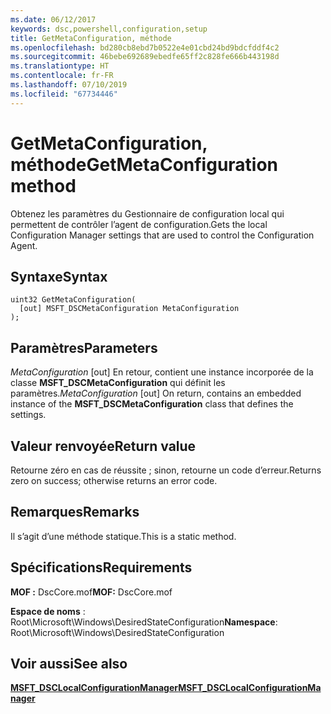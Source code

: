 ```yaml
---
ms.date: 06/12/2017
keywords: dsc,powershell,configuration,setup
title: GetMetaConfiguration, méthode
ms.openlocfilehash: bd280cb8ebd7b0522e4e01cbd24bd9bdcfddf4c2
ms.sourcegitcommit: 46bebe692689ebedfe65ff2c828fe666b443198d
ms.translationtype: HT
ms.contentlocale: fr-FR
ms.lasthandoff: 07/10/2019
ms.locfileid: "67734446"
---
```

# <a name="getmetaconfiguration-method"></a><span data-ttu-id="6a700-103">GetMetaConfiguration, méthode</span><span class="sxs-lookup"><span data-stu-id="6a700-103">GetMetaConfiguration method</span></span>

<span data-ttu-id="6a700-104">Obtenez les paramètres du Gestionnaire de configuration local qui permettent de contrôler l’agent de configuration.</span><span class="sxs-lookup"><span data-stu-id="6a700-104">Gets the local Configuration Manager settings that are used to control the Configuration Agent.</span></span>

## <a name="syntax"></a><span data-ttu-id="6a700-105">Syntaxe</span><span class="sxs-lookup"><span data-stu-id="6a700-105">Syntax</span></span>

```mof
uint32 GetMetaConfiguration(
  [out] MSFT_DSCMetaConfiguration MetaConfiguration
);
```

## <a name="parameters"></a><span data-ttu-id="6a700-106">Paramètres</span><span class="sxs-lookup"><span data-stu-id="6a700-106">Parameters</span></span>

<span data-ttu-id="6a700-107">*MetaConfiguration* \[out\] En retour, contient une instance incorporée de la classe **MSFT_DSCMetaConfiguration** qui définit les paramètres.</span><span class="sxs-lookup"><span data-stu-id="6a700-107">*MetaConfiguration* \[out\] On return, contains an embedded instance of the **MSFT_DSCMetaConfiguration** class that defines the settings.</span></span>

## <a name="return-value"></a><span data-ttu-id="6a700-108">Valeur renvoyée</span><span class="sxs-lookup"><span data-stu-id="6a700-108">Return value</span></span>

<span data-ttu-id="6a700-109">Retourne zéro en cas de réussite ; sinon, retourne un code d’erreur.</span><span class="sxs-lookup"><span data-stu-id="6a700-109">Returns zero on success; otherwise returns an error code.</span></span>

## <a name="remarks"></a><span data-ttu-id="6a700-110">Remarques</span><span class="sxs-lookup"><span data-stu-id="6a700-110">Remarks</span></span>

<span data-ttu-id="6a700-111">Il s’agit d’une méthode statique.</span><span class="sxs-lookup"><span data-stu-id="6a700-111">This is a static method.</span></span>

## <a name="requirements"></a><span data-ttu-id="6a700-112">Spécifications</span><span class="sxs-lookup"><span data-stu-id="6a700-112">Requirements</span></span>

<span data-ttu-id="6a700-113">**MOF :** DscCore.mof</span><span class="sxs-lookup"><span data-stu-id="6a700-113">**MOF:** DscCore.mof</span></span>

<span data-ttu-id="6a700-114">**Espace de noms** : Root\Microsoft\Windows\DesiredStateConfiguration</span><span class="sxs-lookup"><span data-stu-id="6a700-114">**Namespace**: Root\Microsoft\Windows\DesiredStateConfiguration</span></span>

## <a name="see-also"></a><span data-ttu-id="6a700-115">Voir aussi</span><span class="sxs-lookup"><span data-stu-id="6a700-115">See also</span></span>

[<span data-ttu-id="6a700-116">**MSFT_DSCLocalConfigurationManager**</span><span class="sxs-lookup"><span data-stu-id="6a700-116">**MSFT_DSCLocalConfigurationManager**</span></span>](msft-dsclocalconfigurationmanager.md)
